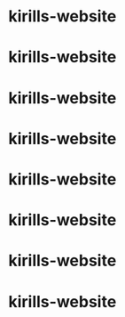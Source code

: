 # kirills-website
# kirills-website
# kirills-website
# kirills-website
# kirills-website
# kirills-website
# kirills-website
# kirills-website
